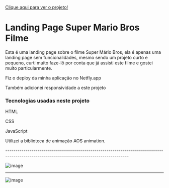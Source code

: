 <a href="https://supermariobrosfilme.netlify.app">Clique aqui para ver o projeto!</a>

<h1>Landing Page Super Mario Bros Filme</h1>

<p>Esta é uma landing page sobre o filme Super Mário Bros, ela é apenas uma landing page sem funcionalidades, mesmo sendo um projeto curto e pequeno, curti muito faze-lô por conta que já assisti este filme e gostei muito particularmente.</p>
<p>Fiz o deploy da minha aplicação no Netfly.app</p>
<p>Também adicionei responsividade a este projeto</p>


<h3>Tecnologias usadas neste projeto</h3>
<p>HTML</p>
<p>CSS</p>
<p>JavaScript</p>
<p>Utilizei a biblioteca de animação AOS animation.</p>
-------------------------------------------------------------------------------------------------------------------------------------------


![image](https://github.com/DevGustavoGantois/Landing-Page-Super-Mario-Bros-Filme/assets/123424700/55e6b4a2-c1c2-4db0-bf8a-5bdabe0228b7)

------------------------------------------------------------------------------------------------------------------------------------------

![image](https://github.com/DevGustavoGantois/Landing-Page-Super-Mario-Bros-Filme/assets/123424700/2e19d147-99be-4bd5-a5f2-42ceefd65306)


